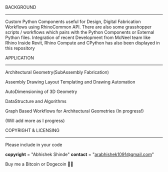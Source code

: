 BACKGROUND
***********
Custom Python Components useful for Design, Digital Fabrication Workflows using RhinoCommon API.
There are also some grasshopper scripts / workflows which pairs with the Python Components or External Python files.
Integration of recent Development from McNeel team like Rhino Inside Revit, Rhino Compute and CPython has also been displayed in this repository


APPLICATION
***********

Architectural Geometry(SubAssembly Fabrication)

Assembly Drawing Layout Templating and Drawing Automation

AutoDimensioning of 3D Geometry

DataStructure and Algorithms 

Graph Based Workflows for Architectural Geometries (In progress!)

(Will add more as I progress)


COPYRIGHT & LICENSING
**********************

Please include in your code

__copyright__ = "Abhishek Shinde"
__contact__ = "arabhishek1091@gmail.com"

Buy me a Bitcoin or Dogecoin 🧘‍♂️ 
